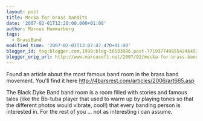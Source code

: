 ```yaml
---
layout: post
title: Mecka for brass bandits
date: '2007-02-01T12:20:00.000+01:00'
author: Marcus Hammarberg
tags:
  - BrassBand
modified_time: '2007-02-01T13:07:47.470+01:00'
blogger_id: tag:blogger.com,1999:blog-36533086.post-7719377498554246453
blogger_orig_url: http://www.marcusoft.net/2007/02/mecka-for-brass-bandits.html
---
```


Found
an article about the most famous band room in the brass band movement.
You'll find it here <http://4barsrest.com/articles/2006/art665.asp>

The Black Dyke Band band room is a room filled with stories and famous
tales (like the Bb-tuba player that used to warm up by playing tones so
that the different photos would vibrate, cool!) that every banding
person is interested in. For the rest of you ... not as interesting i
can assume.

